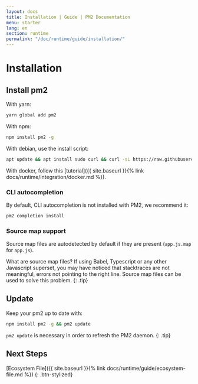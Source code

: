 ```yaml
---
layout: docs
title: Installation | Guide | PM2 Documentation
menu: starter
lang: en
section: runtime
permalink: "/doc/runtime/guide/installation/"
---
```


# Installation

## Install pm2

With yarn:
```bash
yarn global add pm2
```

With npm:
```bash
npm install pm2 -g
```

With debian, use the install script:
```bash
apt update && apt install sudo curl && curl -sL https://raw.githubusercontent.com/Unitech/pm2/master/packager/setup.deb.sh | sudo -E bash -
```

With docker, follow this [tutorial]({{ site.baseurl }}{% link docs/runtime/integration/docker.md %}).

### CLI autocompletion

By default, CLI autocompletion is not installed with PM2, we recommend it:

```bash
pm2 completion install
```

### Source map support

Source map files are autodetected by default if they are present (`app.js.map` for `app.js`).

 What are source map files? If using Babel, Typescript or any other Javascript superset, you may have noticed that stacktraces are not meaningful, errors not pointing to the right line. Source map files can be used to solve this problem.
{: .tip}

## Update

Keep your pm2 up to date with:

```bash
npm install pm2 -g && pm2 update
```

 `pm2 update` is necessary in order to refresh the PM2 daemon.
{: .tip}

## Next Steps

[Ecosystem File]({{ site.baseurl }}{% link docs/runtime/guide/ecosystem-file.md %})
{: .btn-stylized}
